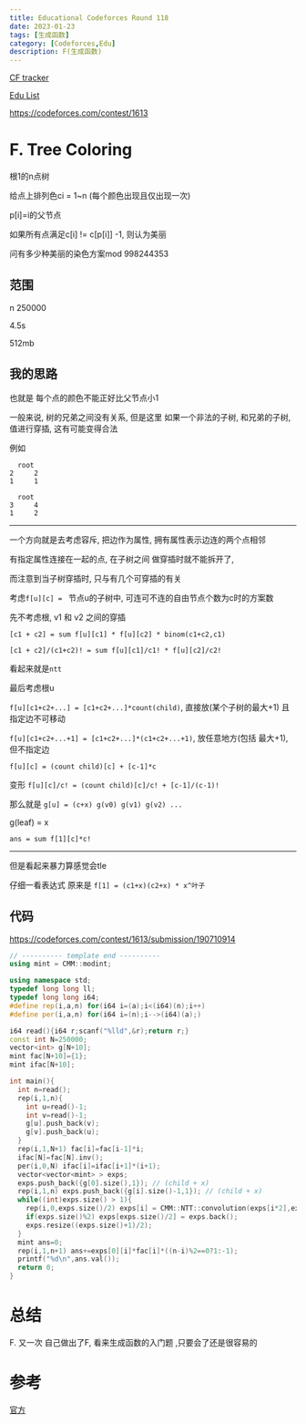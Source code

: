 ```yaml
---
title: Educational Codeforces Round 118
date: 2023-01-23
tags: [生成函数]
category: [Codeforces,Edu]
description: F(生成函数)
---
```


[CF tracker](https://cftracker.netlify.app/contests)

[Edu List](https://codeforces.com/blog/entry/51208)

https://codeforces.com/contest/1613

# F. Tree Coloring

根1的n点树

给点上排列色ci = 1~n (每个颜色出现且仅出现一次)

p[i]=i的父节点

如果所有点满足c[i] != c[p[i]] -1, 则认为美丽

问有多少种美丽的染色方案mod 998244353

## 范围

n 250000

4.5s

512mb

## 我的思路

也就是 每个点的颜色不能正好比父节点小1

一般来说, 树的兄弟之间没有关系, 但是这里 如果一个非法的子树, 和兄弟的子树, 值进行穿插, 这有可能变得合法

例如

```
  root
2     2
1     1
```

```
  root
3     4
1     2
```

---

一个方向就是去考虑容斥, 把边作为属性, 拥有属性表示边连的两个点相邻

有指定属性连接在一起的点, 在子树之间 做穿插时就不能拆开了,

而注意到当子树穿插时, 只与有几个可穿插的有关

考虑`f[u][c] = ` 节点u的子树中, 可连可不连的自由节点个数为c时的方案数

先不考虑根, v1 和 v2 之间的穿插

`[c1 + c2] = sum f[u][c1] * f[u][c2] * binom(c1+c2,c1)`

`[c1 + c2]/(c1+c2)! = sum f[u][c1]/c1! * f[u][c2]/c2!`

看起来就是`ntt`

最后考虑根u

`f[u][c1+c2+...] = [c1+c2+...]*count(child)`, 直接放(某个子树的最大+1) 且指定边不可移动

`f[u][c1+c2+...+1] = [c1+c2+...]*(c1+c2+...+1)`, 放任意地方(包括 最大+1), 但不指定边

`f[u][c] = (count child)[c] + [c-1]*c`

变形 `f[u][c]/c! = (count child)[c]/c! + [c-1]/(c-1)!`

那么就是 `g[u] = (c+x) g(v0) g(v1) g(v2) ...`

g(leaf) = x

`ans = sum f[1][c]*c!`

---

但是看起来暴力算感觉会tle

仔细一看表达式 原来是 `f[1] = (c1+x)(c2+x) * x^叶子`

<!--more-->

## 代码

https://codeforces.com/contest/1613/submission/190710914

```cpp
// ---------- template end ----------
using mint = CMM::modint;

using namespace std;
typedef long long ll;
typedef long long i64;
#define rep(i,a,n) for(i64 i=(a);i<(i64)(n);i++)
#define per(i,a,n) for(i64 i=(n);i-->(i64)(a);)

i64 read(){i64 r;scanf("%lld",&r);return r;}
const int N=250000;
vector<int> g[N+10];
mint fac[N+10]={1};
mint ifac[N+10];

int main(){
  int n=read();
  rep(i,1,n){
    int u=read()-1;
    int v=read()-1;
    g[u].push_back(v);
    g[v].push_back(u);
  }
  rep(i,1,N+1) fac[i]=fac[i-1]*i;
  ifac[N]=fac[N].inv();
  per(i,0,N) ifac[i]=ifac[i+1]*(i+1);
  vector<vector<mint> > exps;
  exps.push_back({g[0].size(),1}); // (child + x)
  rep(i,1,n) exps.push_back({g[i].size()-1,1}); // (child + x)
  while((int)exps.size() > 1){
    rep(i,0,exps.size()/2) exps[i] = CMM::NTT::convolution(exps[i*2],exps[i*2+1]);
    if(exps.size()%2) exps[exps.size()/2] = exps.back();
    exps.resize((exps.size()+1)/2);
  }
  mint ans=0;
  rep(i,1,n+1) ans+=exps[0][i]*fac[i]*((n-i)%2==0?1:-1);
  printf("%d\n",ans.val());
  return 0;
}
```

# 总结

F. 又一次 自己做出了F, 看来生成函数的入门题 ,只要会了还是很容易的

# 参考

[官方](https://codeforces.com/blog/entry/97467)

